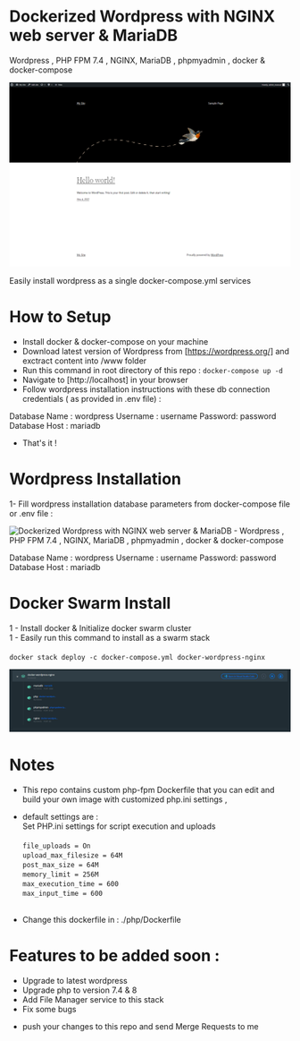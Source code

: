 # Dockerized Wordpress with NGINX web server & MariaDB

Wordpress , PHP FPM 7.4 , NGINX, MariaDB , phpmyadmin , docker & docker-compose

![ Dockerized Wordpress with NGINX web server & MariaDB - Wordpress , PHP FPM 7.4 , NGINX, MariaDB , phpmyadmin , docker & docker-compose](https://raw.githubusercontent.com/masoudei/docker-wordpress-nginx/master/screenshots/wp-docker-01.png?raw=true)

Easily install wordpress as a single docker-compose.yml services

# How to Setup

- Install docker & docker-compose on your machine
- Download latest version of Wordpress from [https://wordpress.org/] and exctract content into /www folder
- Run this command in root directory of this repo :
  `docker-compose up -d`
- Navigate to [http://localhost] in your browser
- Follow wordpress installation instructions with these db connection credentials ( as provided in .env file) :

Database Name : wordpress
Username : username
Password: password
Database Host : mariadb

- That's it !

# Wordpress Installation

1- Fill wordpress installation database parameters from docker-compose file or .env file :

![ Dockerized Wordpress with NGINX web server & MariaDB - Wordpress , PHP FPM 7.4 , NGINX, MariaDB , phpmyadmin , docker & docker-compose](https://raw.githubusercontent.com/masoudei/docker-wordpress-nginx/master/screenshots/wp-install.png?raw=true)

Database Name : wordpress
Username : username
Password: password
Database Host : mariadb

# Docker Swarm Install

1 - Install docker & Initialize docker swarm cluster<br>
1 - Easily run this command to install as a swarm stack
<br><br>
`docker stack deploy -c docker-compose.yml docker-wordpress-nginx`

![ Dockerized Wordpress with NGINX web server & MariaDB - Wordpress , PHP FPM 7.4 , NGINX, MariaDB , phpmyadmin , docker & docker-compose](https://raw.githubusercontent.com/masoudei/docker-wordpress-nginx/master/screenshots/wp-docker-02.png?raw=true)

# Notes

- This repo contains custom php-fpm Dockerfile that you can edit and build your own image with customized php.ini settings ,<br>

* default settings are :<br>
  Set PHP.ini settings for script execution and uploads <br><br>
  `file_uploads = On`<br>
  `upload_max_filesize = 64M`<br>
  `post_max_size = 64M`<br>
  `memory_limit = 256M`<br>
  `max_execution_time = 600`<br>
  `max_input_time = 600`<br><br>

* Change this dockerfile in : ./php/Dockerfile <br>

# Features to be added soon :

- Upgrade to latest wordpress
- Upgrade php to version 7.4 & 8
- Add File Manager service to this stack
- Fix some bugs

* push your changes to this repo and send Merge Requests to me
